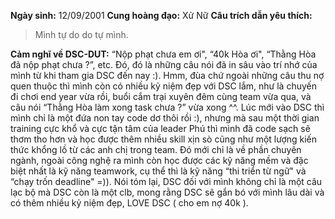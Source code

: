 **Ngày sinh:** 12/09/2001
**Cung hoàng đạo:** Xử Nữ
**Câu trích dẫn yêu thích:**
> Mình tự do do tự mình.

**Cảm nghĩ về DSC-DUT:** “Nộp phạt chưa em ơi", “40k Hòa ơi", “Thằng Hòa đã nộp phạt chưa ?”, etc. Đó, đó là những câu nói đã in sâu vào trí nhớ của mình từ khi tham gia DSC đến nay :). Hmm, đùa chứ ngoài những câu thu nợ quen thuộc thì mình còn có nhiều kỷ niệm đẹp với DSC lắm, như là chuyến đi chơi end year vừa rồi, buổi cắm trại xuyên đêm cùng team vừa qua, và câu nói “Thằng Hòa làm xong task chưa ?” vừa xong ^^. Lúc mới vào DSC thì mình chỉ là một đứa non tay code dơ thôi rồi :), nhưng mà sau một thời gian training cực khổ và cực tận tâm của leader Phú thì mình đã code sạch sẽ thơm tho hơn và học được thêm nhiều skill xịn sò cũng như một lượng kiến thức khổng lồ từ các anh chị trong team. Đó mới chỉ là về phần chuyên ngành, ngoài công nghệ ra mình còn học được các kỹ năng mềm và đặc biệt nhất là kỹ năng teamwork, cụ thể thì là kỹ năng “thi triển từ ngữ" và “chạy trốn deadline" =)). Nói tóm lại, DSC đối với mình không chỉ là một câu lạc bộ mà DSC còn là một clb, mong rằng DSC sẽ gắn bó với mình lâu dài và có thêm nhiều kỷ niệm đẹp, LOVE DSC ( cho em nợ 40k ).
